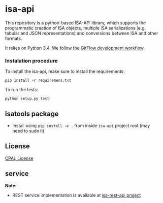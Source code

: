 # isa-api

This repository is a python-based ISA-API library, which supports the programmatic creation of ISA objects, multiple ISA serializations (e.g. tabular and JSON representations) and conversions between ISA and other formats.

It relies on Python 3.4. We follow the [GitFlow development workflow](https://www.atlassian.com/git/tutorials/comparing-workflows/gitflow-workflow).

### Instalation procedure

To install the isa-api, make sure to install the requirements:

`pip install -r requiremens.txt`

To run the tests:

`python setup.py test`

## isatools package

* Install using `pip install -e .` from inside `isa-api` project root (may need to sudo it)

## License

[CPAL License](https://raw.githubusercontent.com/ISA-tools/isa-api/master/LICENSE.txt)

## service

**Note:**

* REST service implementation is available at [isa-rest-api project](https://github.com/ISA-tools/isa-rest-api)
